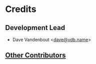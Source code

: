 # Credits

## Development Lead

-   Dave Vandenbout \<<dave@vdb.name>\>

## [Other Contributors](https://github.com/devbisme/kipart/graphs/contributors)
